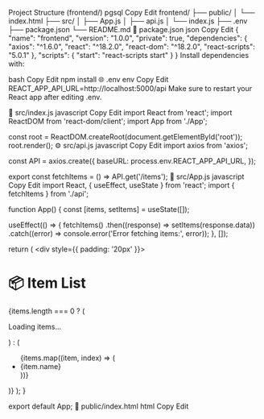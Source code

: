 Project Structure (frontend/)
pgsql
Copy
Edit
frontend/
├── public/
│   └── index.html
├── src/
│   ├── App.js
│   ├── api.js
│   └── index.js
├── .env
├── package.json
└── README.md
🧩 package.json
json
Copy
Edit
{
  "name": "frontend",
  "version": "1.0.0",
  "private": true,
  "dependencies": {
    "axios": "^1.6.0",
    "react": "^18.2.0",
    "react-dom": "^18.2.0",
    "react-scripts": "5.0.1"
  },
  "scripts": {
    "start": "react-scripts start"
  }
}
Install dependencies with:

bash
Copy
Edit
npm install
🌐 .env
env
Copy
Edit
REACT_APP_API_URL=http://localhost:5000/api
Make sure to restart your React app after editing .env.

📄 src/index.js
javascript
Copy
Edit
import React from 'react';
import ReactDOM from 'react-dom/client';
import App from './App';

const root = ReactDOM.createRoot(document.getElementById('root'));
root.render(<App />);
⚙️ src/api.js
javascript
Copy
Edit
import axios from 'axios';

const API = axios.create({
  baseURL: process.env.REACT_APP_API_URL,
});

export const fetchItems = () => API.get('/items');
🧠 src/App.js
javascript
Copy
Edit
import React, { useEffect, useState } from 'react';
import { fetchItems } from './api';

function App() {
  const [items, setItems] = useState([]);

  useEffect(() => {
    fetchItems()
      .then((response) => setItems(response.data))
      .catch((error) => console.error('Error fetching items:', error));
  }, []);

  return (
    <div style={{ padding: '20px' }}>
      <h1>📦 Item List</h1>
      {items.length === 0 ? (
        <p>Loading items...</p>
      ) : (
        <ul>
          {items.map((item, index) => (
            <li key={index}>{item.name}</li>
          ))}
        </ul>
      )}
    </div>
  );
}

export default App;
📝 public/index.html
html
Copy
Edit
<!DOCTYPE html>
<html lang="en">
<head>
  <meta charset="UTF-8" />
  <meta name="viewport" content="width=device-width, initial-scale=1.0"/>
  <title>Frontend App</title>
</head>
<body>
  <div id="root"></div>
</body>
</html>
